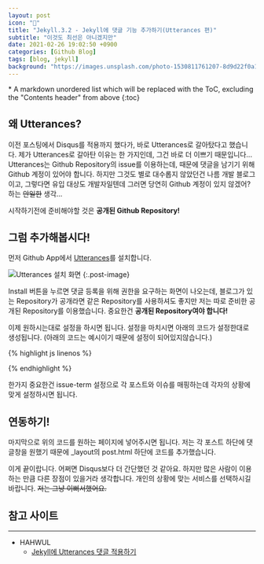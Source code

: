 ```yaml
---
layout: post
icon: "💬"
title: "Jekyll.3.2 - Jekyll에 댓글 기능 추가하기(Utterances 편)"
subtitle: "이것도 최선은 아니겠지만"
date: 2021-02-26 19:02:50 +0900
categories: [Github Blog]
tags: [blog, jekyll]
background: "https://images.unsplash.com/photo-1530811761207-8d9d22f0a141?ixid=MXwxMjA3fDB8MHxwaG90by1wYWdlfHx8fGVufDB8fHw%3D&ixlib=rb-1.2.1&auto=format&fit=crop&w=1350&q=80"
---
```


<div class="post-nav" markdown=1>
* A markdown unordered list which will be replaced with the ToC, excluding the "Contents header" from above
{:toc}
</div>

## 왜 Utterances?

이전 포스팅에서 Disqus를 적용까지 했다가, 바로 Utterances로 갈아탔다고 했습니다. 제가 Utterances로 갈아탄 이유는 한 가지인데, 그건 바로 더 이쁘기 때문입니다... Utterances는 Github Repository의 issue를 이용하는데, 때문에 댓글을 남기기 위해 Github 계정이 있어야 합니다. 하지만 그것도 별로 대수롭지 않았던건 나름 개발 블로그이고, 그렇다면 유입 대상도 개발자일텐데 그러면 당연히 Github 계정이 있지 않겠어? 하는 ~~안일한~~ 생각...

시작하기전에 준비해야할 것은 **공개된 Github Repository!**

## 그럼 추가해봅시다!

먼저 Github App에서 [Utterances](https://github.com/apps/utterances)를 설치합니다.

![Utterances 설치 화면]({{site.url}}/img/posts/2021-02-25-jekyll-3-2/01.png "Utterances 설치 화면")
{:.post-image}

Install 버튼을 누르면 댓글 등록을 위해 권한을 요구하는 화면이 나오는데, 블로그가 있는 Repository가 공개라면 같은 Repository를 사용하셔도 좋지만 저는 따로 준비한 공개된 Repository를 이용했습니다. 중요한건 **공개된 Repository여야 합니다!**

이제 원하시는대로 설정을 하시면 됩니다. 설정을 마치시면 아래의 코드가 설정한대로 생성됩니다. (아래의 코드는 예시이기 때문에 설정이 되어있지않습니다.)

{% highlight js linenos %}
<script src="https://utteranc.es/client.js"
        repo="[ENTER REPO HERE]"
        issue-term="pathname"
        theme="github-light"
        crossorigin="anonymous"
        async>
</script>
{% endhighlight %}

한가지 중요한건 issue-term 설정으로 각 포스트와 이슈를 매핑하는데 각자의 상황에 맞게 설정하시면 됩니다.

## 연동하기!
마지막으로 위의 코드를 원하는 페이지에 넣어주시면 됩니다. 저는 각 포스트 하단에 댓글창을 원했기 때문에 _layout의 post.html 하단에 코드를 추가했습니다.

이게 끝이랍니다. 어쩌면 Disqus보다 더 간단했던 것 같아요. 하지만 많은 사람이 이용하는 만큼 다른 장점이 있을거라 생각합니다. 개인의 상황에 맞는 서비스를 선택하시길 바랍니다. ~~저는 그냥 이뻐서했어요.~~

## 참고 사이트
---
- HAHWUL
    - [Jekyll에 Utterances 댓글 적용하기](https://www.hahwul.com/2020/08/08/jekyll-utterances/)






